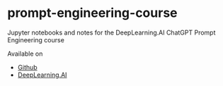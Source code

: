 # prompt-engineering-course
Jupyter notebooks and notes for the DeepLearning.AI ChatGPT Prompt Engineering course

Available on 
- [Github](https://github.com/ksm26/chatGPT-Prompt-Engineering-for-Developers/blob/main/L2-Guidelines.ipynb)
- [DeepLearning.AI](https://www.deeplearning.ai/short-courses/chatgpt-prompt-engineering-for-developers/)
